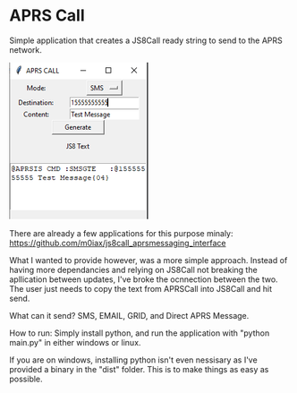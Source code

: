 # APRS Call
 Simple application that creates a JS8Call ready string to send to the APRS network.
 
 ![Alt text](pic.PNG?raw=true "Title")

There are already a few applications for this purpose minaly:
https://github.com/m0iax/js8call_aprsmessaging_interface

What I wanted to provide however, was a more simple approach.
Instead of having more dependancies and relying on JS8Call not breaking the apllication between updates, I've broke the ocnnection between the two.
The user just needs to copy the text from APRSCall into JS8Call and hit send.

What can it send?
SMS, EMAIL, GRID, and Direct APRS Message.

How to run:
Simply install python, and run the application with "python main.py" in either windows or linux.

If you are on windows, installing python isn't even nessisary as I've provided a binary in the "dist" folder.
This is to make things as easy as possible.
